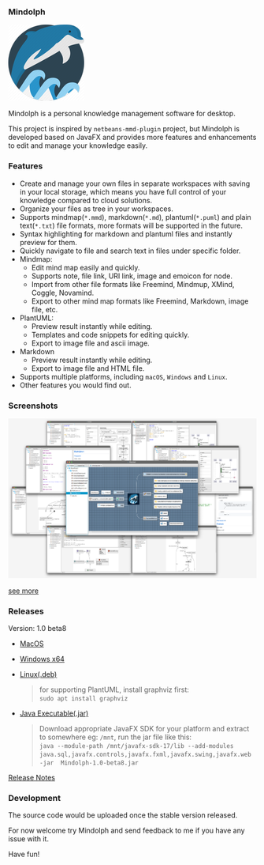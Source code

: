 ### Mindolph

![](./DemoProject/app_30.png)

Mindolph is a personal knowledge management software for desktop. 

This project is inspired by `netbeans-mmd-plugin` project, but Mindolph is developed based on JavaFX and provides more features and enhancements to edit and manage your knowledge easily.


### Features
* Create and manage your own files in separate workspaces with saving in your local storage, which means you have full control of your knowledge compared to cloud solutions.
* Organize your files as tree in your workspaces.
* Supports mindmap(`*.mmd`), markdown(`*.md`), plantuml(`*.puml`) and plain text(`*.txt`) file formats, more formats will be supported in the future.
* Syntax highlighting for markdown and plantuml files and instantly preview for them.
* Quickly navigate to file and search text in files under specific folder.
* Mindmap:
	* Edit mind map easily and quickly.
	* Supports note, file link, URI link, image and emoicon for node.
	* Import from other file formats like Freemind, Mindmup, XMind, Coggle, Novamind.
	* Export to other mind map formats like Freemind, Markdown, image file, etc.
* PlantUML:
	* Preview result instantly while editing.
	* Templates and code snippets for editing quickly.
	* Export to image file and ascii image.
* Markdown
	* Preview result instantly while editing.
	* Export to image file and HTML file.
* Supports multiple platforms, including `macOS`, `Windows` and `Linux`.
* Other features you would find out.


### Screenshots
![](docs/main.png)

[see more](docs/screenshots.md)


### Releases

Version: 1.0 beta8

* [MacOS](https://github.com/mindolph/Mindolph/releases/download/1.0-beta8/Mindolph-1.0-beta8.dmg)

* [Windows x64](https://github.com/mindolph/Mindolph/releases/download/1.0-beta8/Mindolph-1.0-beta8.msi)

* [Linux(.deb)](https://github.com/mindolph/Mindolph/releases/download/1.0-beta8/Mindolph_1.0-beta8_amd64.deb)

	> for supporting PlantUML, install graphviz first:  
	> `sudo apt install graphviz`

* [Java Executable(.jar)](https://github.com/mindolph/Mindolph/releases/download/1.0-beta8/Mindolph-1.0-beta8.jar)

	> Download appropriate JavaFX SDK for your platform and extract to somewhere eg: `/mnt`, run the jar file like this:   
	> `java --module-path /mnt/javafx-sdk-17/lib --add-modules 
	> java.sql,javafx.controls,javafx.fxml,javafx.swing,javafx.web -jar 
	> Mindolph-1.0-beta8.jar`

[Release Notes](docs/release_notes.md)


### Development

The source code would be uploaded once the stable version released.

For now welcome try Mindolph and send feedback to me if you have any issue with it.

Have fun!
